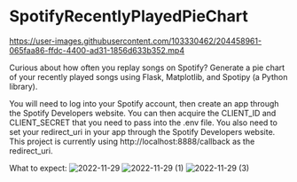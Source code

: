 # SpotifyRecentlyPlayedPieChart

https://user-images.githubusercontent.com/103330462/204458961-065faa86-ffdc-4400-ad31-1856d633b352.mp4

Curious about how often you replay songs on Spotify? Generate a pie chart of your recently played songs using Flask, Matplotlib, and Spotipy (a Python library).

You will need to log into your Spotify account, then create an app through the Spotify Developers website. You can then acquire the CLIENT_ID and CLIENT_SECRET that you need to pass into the .env file. You also need to set your redirect_uri in your app through the Spotify Developers website. This project is currently using http://localhost:8888/callback as the redirect_uri.

What to expect:
![2022-11-29](https://user-images.githubusercontent.com/103330462/204460930-df1688e5-a2c9-4b6c-b9ed-e4fb993f451c.png)
![2022-11-29 (1)](https://user-images.githubusercontent.com/103330462/204460947-b30f39d2-6d8c-41f9-b488-264eeacbf02b.png)
![2022-11-29 (3)](https://user-images.githubusercontent.com/103330462/204460962-9d1c6f1b-16bb-46e5-86a9-7d148457d19d.png)
